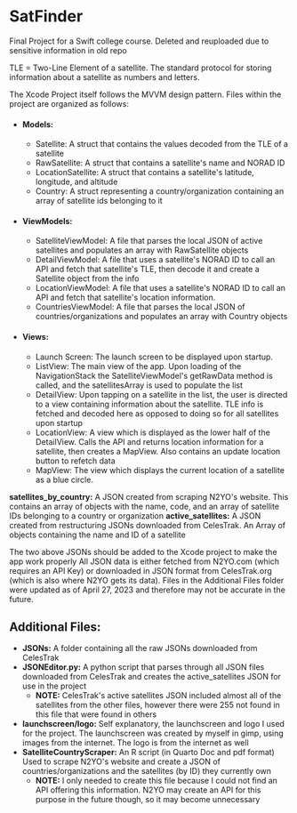 # SatFinder
Final Project for a Swift college course. Deleted and reuploaded due to sensitive information in old repo

TLE = Two-Line Element of a satellite. The standard protocol for storing information about a satellite as numbers and letters.

The Xcode Project itself follows the MVVM design pattern. Files within the project are organized as follows:
- #### Models: ####
    - Satellite: A struct that contains the values decoded from the TLE of a satellite
    - RawSatellite: A struct that contains a satellite's name and NORAD ID
    - LocationSatellite: A struct that contains a satellite's latitude, longitude, and altitude
    - Country: A struct representing a country/organization containing an array of satellite ids belonging to it
- #### ViewModels: ####
    - SatelliteViewModel: A file that parses the local JSON of active satellites and populates an array with RawSatellite objects
    - DetailViewModel: A file that uses a satellite's NORAD ID to call an API and fetch that satellite's TLE, then decode it and create a Satellite object from the info
    - LocationViewModel: A file that uses a satellite's NORAD ID to call an API and fetch that satellite's location information.
    - CountriesViewModel: A file that parses the local JSON of countries/organizations and populates an array with Country objects
- #### Views: ####
    - Launch Screen: The launch screen to be displayed upon startup.
    - ListView: The main view of the app. Upon loading of the NavigationStack the SatelliteViewModel's getRawData method is called, and the satellitesArray is used to populate the list
    - DetailView: Upon tapping on a satellite in the list, the user is directed to a view containing information about the satellite. TLE info is fetched and decoded here as opposed to doing so for all satellites upon startup
    - LocationView: A view which is displayed as the lower half of the DetailView. Calls the API and returns location information for a satellite, then creates a MapView. Also contains an update location button to refetch data
    - MapView: The view which displays the current location of a satellite as a blue circle.

**satellites_by_country:** A JSON created from scraping N2YO's website. This contains an array of objects with the name, code, and an array of satellite IDs belonging to a country or organization
**active_satellites:** A JSON created from restructuring JSONs downloaded from CelesTrak. An Array of objects containing the name and ID of a satellite

The two above JSONs should be added to the Xcode project to make the app work properly
All JSON data is either fetched from N2YO.com (which requires an API Key) or downloaded in JSON format from CelesTrak.org (which is also where N2YO gets its data).
Files in the Additional Files folder were updated as of April 27, 2023 and therefore may not be accurate in the future.

## Additional Files: ##
- **JSONs:** A folder containing all the raw JSONs downloaded from CelesTrak
- **JSONEditor.py:** A python script that parses through all JSON files downloaded from CelesTrak and creates the active_satellites JSON for use in the project
    - **NOTE:** CelesTrak's active satellites JSON included almost all of the satellites from the other files, however there were 255 not found in this file that were found in others
- **launchscreen/logo:** Self explanatory, the launchscreen and logo I used for the project. The launchscreen was created by myself in gimp, using images from the internet. The logo is from the internet as well
- **SatelliteCountryScraper:** An R script (in Quarto Doc and pdf format) Used to scrape N2YO's website and create a JSON of countries/organizations and the satellites (by ID) they currently own
    - **NOTE:** I only needed to create this file because I could not find an API offering this information. N2YO may create an API for this purpose in the future though, so it may become unnecessary
    
